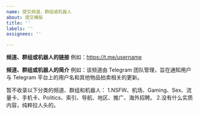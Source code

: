 ```yaml
---
name: 提交频道、群组或机器人
about: 提交模版
title: ''
labels: ''
assignees: ''

---
```


**频道、群组或机器人的链接**
例如：https://t.me/username

**频道、群组或机器人的简介**
例如：该频道由 Telegram 团队管理，旨在通知用户与 Telegram 平台上的用户名和其他物品拍卖相关的更新。

暂不收录以下分类的频道、群组和机器人：
1.NSFW、机场、Gaming、Sex、流量卡、手机卡、Politics、索引、导航、地区、推广、海外招聘。
2.没有什么实质内容，纯粹拉人头的。
